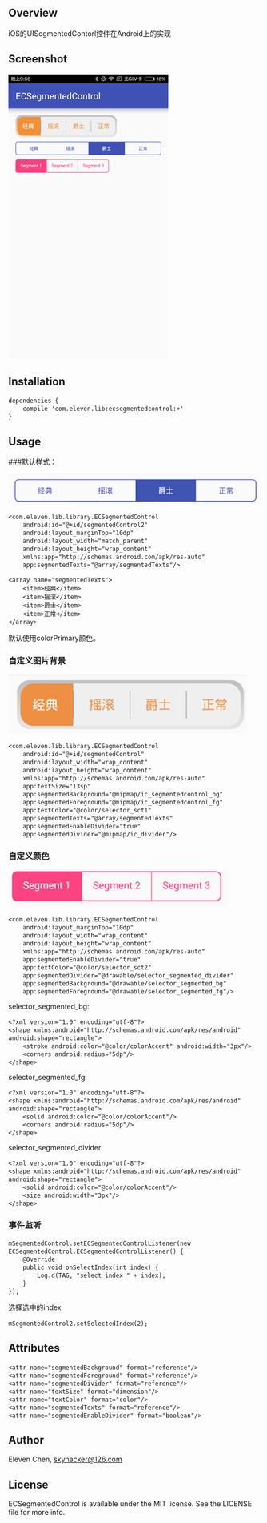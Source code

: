 ## Overview

iOS的UISegmentedContorl控件在Android上的实现

## Screenshot
![image](./Screenshot.png)

## Installation

```
dependencies {
    compile 'com.eleven.lib:ecsegmentedcontrol:+'
}
```

## Usage

###默认样式：

![image](./Screenshot2.png)

```
<com.eleven.lib.library.ECSegmentedControl
    android:id="@+id/segmentedControl2"
    android:layout_marginTop="10dp"
    android:layout_width="match_parent"
    android:layout_height="wrap_content"
    xmlns:app="http://schemas.android.com/apk/res-auto"
    app:segmentedTexts="@array/segmentedTexts"/>
```

```
<array name="segmentedTexts">
    <item>经典</item>
    <item>摇滚</item>
    <item>爵士</item>
    <item>正常</item>
</array>
```

默认使用colorPrimary颜色。

### 自定义图片背景

![image](./Screenshot3.png)

```
<com.eleven.lib.library.ECSegmentedControl
    android:id="@+id/segmentedControl"
    android:layout_width="wrap_content"
    android:layout_height="wrap_content"
    xmlns:app="http://schemas.android.com/apk/res-auto"
    app:textSize="13sp"
    app:segmentedBackground="@mipmap/ic_segmentedcontrol_bg"
    app:segmentedForeground="@mipmap/ic_segmentedcontrol_fg"
    app:textColor="@color/selector_sct1"
    app:segmentedTexts="@array/segmentedTexts"
    app:segmentedEnableDivider="true"
    app:segmentedDivider="@mipmap/ic_divider"/>
```

### 自定义颜色

![image](./Screenshot4.png)

```
<com.eleven.lib.library.ECSegmentedControl
    android:layout_marginTop="10dp"
    android:layout_width="wrap_content"
    android:layout_height="wrap_content"
    xmlns:app="http://schemas.android.com/apk/res-auto"
    app:segmentedEnableDivider="true"
    app:textColor="@color/selector_sct2"
    app:segmentedDivider="@drawable/selector_segmented_divider"
    app:segmentedBackground="@drawable/selector_segmented_bg"
    app:segmentedForeground="@drawable/selector_segmented_fg"/>
```

selector_segmented_bg:

```
<?xml version="1.0" encoding="utf-8"?>
<shape xmlns:android="http://schemas.android.com/apk/res/android" android:shape="rectangle">
    <stroke android:color="@color/colorAccent" android:width="3px"/>
    <corners android:radius="5dp"/>
</shape>

```
selector_segmented_fg:

```
<?xml version="1.0" encoding="utf-8"?>
<shape xmlns:android="http://schemas.android.com/apk/res/android" android:shape="rectangle">
    <solid android:color="@color/colorAccent"/>
    <corners android:radius="5dp"/>
</shape>
```
selector_segmented_divider:

```
<?xml version="1.0" encoding="utf-8"?>
<shape xmlns:android="http://schemas.android.com/apk/res/android" android:shape="rectangle">
    <solid android:color="@color/colorAccent"/>
    <size android:width="3px"/>
</shape>
```


### 事件监听

```
mSegmentedControl.setECSegmentedControlListener(new ECSegmentedControl.ECSegmentedControlListener() {
    @Override
    public void onSelectIndex(int index) {
        Log.d(TAG, "select index " + index);
    }
});
```

选择选中的index

```
mSegmentedControl2.setSelectedIndex(2);
```

## Attributes

```
<attr name="segmentedBackground" format="reference"/>
<attr name="segmentedForeground" format="reference"/>
<attr name="segmentedDivider" format="reference"/>
<attr name="textSize" format="dimension"/>
<attr name="textColor" format="color"/>
<attr name="segmentedTexts" format="reference"/>
<attr name="segmentedEnableDivider" format="boolean"/>
```

## Author

Eleven Chen, skyhacker@126.com

## License

ECSegmentedControl is available under the MIT license. See the LICENSE file for more info.